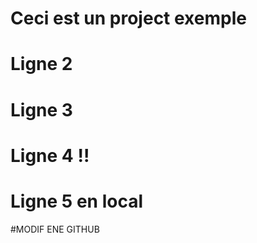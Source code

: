 # Ceci est un project exemple
# Ligne 2 
# Ligne 3
# Ligne 4 !!
# Ligne 5 en local 
#MODIF ENE GITHUB
